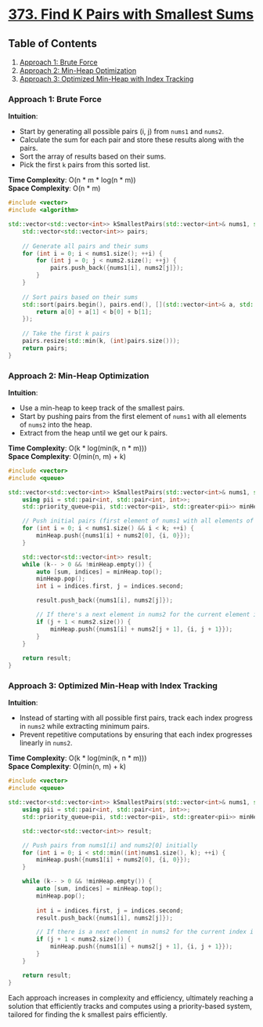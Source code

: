 # [373. Find K Pairs with Smallest Sums](https://leetcode.com/problems/find-k-pairs-with-smallest-sums/)

## Table of Contents
1. [Approach 1: Brute Force](#approach-1)
2. [Approach 2: Min-Heap Optimization](#approach-2)
3. [Approach 3: Optimized Min-Heap with Index Tracking](#approach-3)

### Approach 1: Brute Force

**Intuition**:

- Start by generating all possible pairs (i, j) from `nums1` and `nums2`.
- Calculate the sum for each pair and store these results along with the pairs.
- Sort the array of results based on their sums.
- Pick the first `k` pairs from this sorted list.

**Time Complexity**: O(n * m * log(n * m))  
**Space Complexity**: O(n * m)

```cpp
#include <vector>
#include <algorithm>

std::vector<std::vector<int>> kSmallestPairs(std::vector<int>& nums1, std::vector<int>& nums2, int k) {
    std::vector<std::vector<int>> pairs;
    
    // Generate all pairs and their sums
    for (int i = 0; i < nums1.size(); ++i) {
        for (int j = 0; j < nums2.size(); ++j) {
            pairs.push_back({nums1[i], nums2[j]});
        }
    }
    
    // Sort pairs based on their sums
    std::sort(pairs.begin(), pairs.end(), [](std::vector<int>& a, std::vector<int>& b) {
        return a[0] + a[1] < b[0] + b[1];
    });
    
    // Take the first k pairs
    pairs.resize(std::min(k, (int)pairs.size()));
    return pairs;
}
```

### Approach 2: Min-Heap Optimization

**Intuition**:

- Use a min-heap to keep track of the smallest pairs.
- Start by pushing pairs from the first element of `nums1` with all elements of `nums2` into the heap.
- Extract from the heap until we get our k pairs.

**Time Complexity**: O(k * log(min(k, n * m)))  
**Space Complexity**: O(min(n, m) + k)

```cpp
#include <vector>
#include <queue>

std::vector<std::vector<int>> kSmallestPairs(std::vector<int>& nums1, std::vector<int>& nums2, int k) {
    using pii = std::pair<int, std::pair<int, int>>;
    std::priority_queue<pii, std::vector<pii>, std::greater<pii>> minHeap;

    // Push initial pairs (first element of nums1 with all elements of nums2)
    for (int i = 0; i < nums1.size() && i < k; ++i) {
        minHeap.push({nums1[i] + nums2[0], {i, 0}});
    }

    std::vector<std::vector<int>> result;
    while (k-- > 0 && !minHeap.empty()) {
        auto [sum, indices] = minHeap.top();
        minHeap.pop();
        int i = indices.first, j = indices.second;

        result.push_back({nums1[i], nums2[j]});

        // If there's a next element in nums2 for the current element in nums1, push it
        if (j + 1 < nums2.size()) {
            minHeap.push({nums1[i] + nums2[j + 1], {i, j + 1}});
        }
    }
    
    return result;
}
```

### Approach 3: Optimized Min-Heap with Index Tracking

**Intuition**:

- Instead of starting with all possible first pairs, track each index progress in `nums2` while extracting minimum pairs.
- Prevent repetitive computations by ensuring that each index progresses linearly in `nums2`.

**Time Complexity**: O(k * log(min(k, n * m)))  
**Space Complexity**: O(min(n, m) + k)

```cpp
#include <vector>
#include <queue>

std::vector<std::vector<int>> kSmallestPairs(std::vector<int>& nums1, std::vector<int>& nums2, int k) {
    using pii = std::pair<int, std::pair<int, int>>;
    std::priority_queue<pii, std::vector<pii>, std::greater<pii>> minHeap;

    std::vector<std::vector<int>> result;

    // Push pairs from nums1[i] and nums2[0] initially
    for (int i = 0; i < std::min((int)nums1.size(), k); ++i) {
        minHeap.push({nums1[i] + nums2[0], {i, 0}});
    }

    while (k-- > 0 && !minHeap.empty()) {
        auto [sum, indices] = minHeap.top();
        minHeap.pop();
        
        int i = indices.first, j = indices.second;
        result.push_back({nums1[i], nums2[j]});

        // If there is a next element in nums2 for the current index i in nums1, add it to the heap
        if (j + 1 < nums2.size()) {
            minHeap.push({nums1[i] + nums2[j + 1], {i, j + 1}});
        }
    }

    return result;
}
```

Each approach increases in complexity and efficiency, ultimately reaching a solution that efficiently tracks and computes using a priority-based system, tailored for finding the k smallest pairs efficiently.

